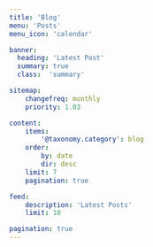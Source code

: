 ```yaml
---
title: 'Blog'
menu: 'Posts'
menu_icon: 'calendar'

banner:
  heading: 'Latest Post'
  summary: true
  class:  'summary'

sitemap:
    changefreq: monthly
    priority: 1.03

content:
    items:
        '@taxonomy.category': blog
    order:
        by: date
        dir: desc
    limit: 7
    pagination: true

feed:
    description: 'Latest Posts'
    limit: 10

pagination: true
---
```


